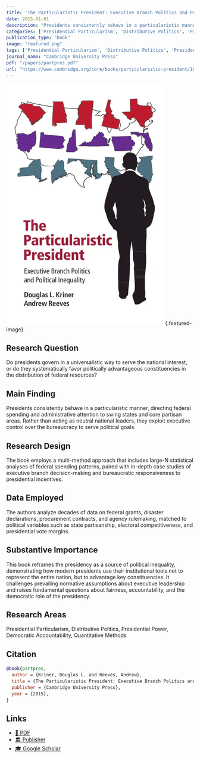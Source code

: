 ```yaml
---
title: 'The Particularistic President: Executive Branch Politics and Political Inequality'
date: 2015-01-01
description: "Presidents consistently behave in a particularistic manner, directing federal spending and administrative attention to swing states and core partisan areas. Rather than acting as neutral national leaders, they exploit executive control over the bureaucracy to serve political goals."
categories: ['Presidential Particularism', 'Distributive Politics', 'Presidential Power', 'Democratic Accountability', 'Quantitative Methods']
publication_type: "book"
image: "featured.png"
tags: ['Presidential Particularism', 'Distributive Politics', 'Presidential Power', 'Democratic Accountability', 'Quantitative Methods']
journal_name: "Cambridge University Press"
pdf: "/papers/partpres.pdf"
url: "https://www.cambridge.org/core/books/particularistic-president/1C2686B436BCBFAB3D46EDBD7C2A17C3"
---
```


![Featured image](featured.png){.featured-image}

## Research Question

Do presidents govern in a universalistic way to serve the national interest, or do they systematically favor politically advantageous constituencies in the distribution of federal resources?

## Main Finding

Presidents consistently behave in a particularistic manner, directing federal spending and administrative attention to swing states and core partisan areas. Rather than acting as neutral national leaders, they exploit executive control over the bureaucracy to serve political goals.

## Research Design

The book employs a multi-method approach that includes large-N statistical analyses of federal spending patterns, paired with in-depth case studies of executive branch decision-making and bureaucratic responsiveness to presidential incentives.

## Data Employed

The authors analyze decades of data on federal grants, disaster declarations, procurement contracts, and agency rulemaking, matched to political variables such as state partisanship, electoral competitiveness, and presidential vote margins.

## Substantive Importance

This book reframes the presidency as a source of political inequality, demonstrating how modern presidents use their institutional tools not to represent the entire nation, but to advantage key constituencies. It challenges prevailing normative assumptions about executive leadership and raises fundamental questions about fairness, accountability, and the democratic role of the presidency.

## Research Areas

Presidential Particularism, Distributive Politics, Presidential Power, Democratic Accountability, Quantitative Methods

## Citation

```bibtex
@book{partpres,
  author = {Kriner, Douglas L. and Reeves, Andrew},
  title = {The Particularistic President: Executive Branch Politics and Political Inequality},
  publisher = {Cambridge University Press},
  year = {2015},
}
```

## Links

- [📄 PDF](/papers/partpres.pdf)
- [🏛️ Publisher](https://www.cambridge.org/core/books/particularistic-president/1C2686B436BCBFAB3D46EDBD7C2A17C3)
- [🎓 Google Scholar](https://scholar.google.com/scholar?q=The%20Particularistic%20President%3A%20Executive%20Branch%20Politics%20and%20Political%20Inequality)
